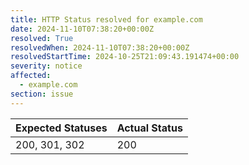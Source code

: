 ```yaml
---
title: HTTP Status resolved for example.com
date: 2024-11-10T07:38:20+00:00Z
resolved: True
resolvedWhen: 2024-11-10T07:38:20+00:00Z
resolvedStartTime: 2024-10-25T21:09:43.191474+00:00
severity: notice
affected:
  - example.com
section: issue
---
```


| Expected Statuses | Actual Status  |
|-------------------|----------------|
| 200, 301, 302 | 200 |
